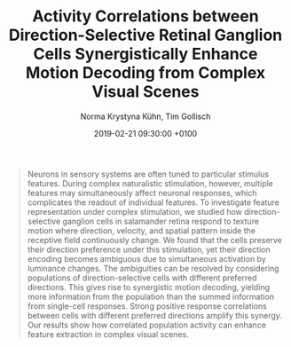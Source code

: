 ﻿---
layout: post
title: "Activity Correlations between Direction-Selective Retinal Ganglion Cells Synergistically Enhance Motion Decoding from Complex Visual Scenes"
author: "Norma Krystyna Kühn, Tim Gollisch"
year: "2019"
link: "https://doi.org/10.1016/j.neuron.2019.01.003"
presenter: "Baptiste Lefebvre"
date: 2019-02-21 09:30:00 +0100
categories: article	
---

>Neurons in sensory systems are often tuned to particular stimulus features. During complex naturalistic stimulation, however, multiple features may simultaneously affect neuronal responses, which complicates the readout of individual features. To investigate feature representation under complex stimulation, we studied how direction-selective ganglion cells in salamander retina respond to texture motion where direction, velocity, and spatial pattern inside the receptive field continuously change. We found that the cells preserve their direction preference under this stimulation, yet their direction encoding becomes ambiguous due to simultaneous activation by luminance changes. The ambiguities can be resolved by considering populations of direction-selective cells with different preferred directions. This gives rise to synergistic motion decoding, yielding more information from the population than the summed information from single-cell responses. Strong positive response correlations between cells with different preferred directions amplify this synergy. Our results show how correlated population activity can enhance feature extraction in complex visual scenes.
